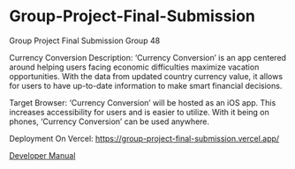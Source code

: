 # Group-Project-Final-Submission
Group Project Final Submission Group 48

Currency Conversion
Description: ‘Currency Conversion’ is an app centered around helping users facing economic difficulties maximize vacation opportunities. With the data from updated country currency value, it allows for users to have up-to-date information to make smart financial decisions.

Target Browser: ‘Currency Conversion’ will be hosted as an iOS app. This increases accessibility for users and is easier to utilize. With it being on phones, ‘Currency Conversion’ can be used anywhere.

Deployment On Vercel: https://group-project-final-submission.vercel.app/

[Developer Manual](folder1/DeveloperManual.md)
